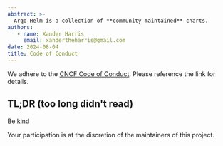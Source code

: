 ```yaml
---
abstract: >-
  Argo Helm is a collection of **community maintained** charts.
authors:
   - name: Xander Harris
     email: xandertheharris@gmail.com
date: 2024-08-04
title: Code of Conduct
---
```


We adhere to the
[CNCF Code of Conduct](https://github.com/cncf/foundation/blob/main/code-of-conduct.md).
Please reference the link for details.

## TL;DR (too long didn't read)

Be kind

Your participation is at the discretion of the maintainers of this project.
